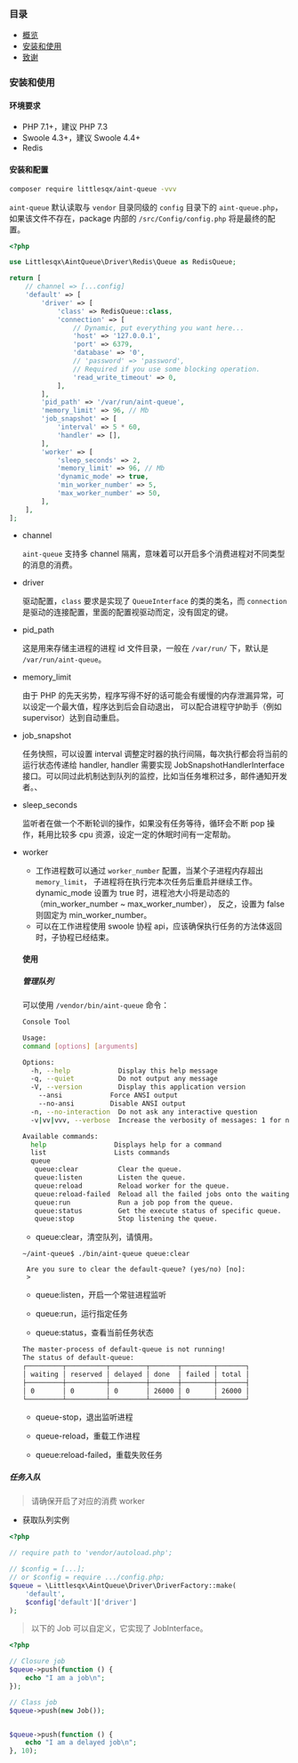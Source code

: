 ### 目录

- [概览](./overview.md)
- [安装和使用](./install-and-usage.md)
- [致谢](./thanks.md)


### 安装和使用

#### 环境要求

- PHP 7.1+，建议 PHP 7.3
- Swoole 4.3+，建议 Swoole 4.4+
- Redis

#### 安装和配置

```bash
composer require littlesqx/aint-queue -vvv
```

`aint-queue` 默认读取与 `vendor` 目录同级的 `config` 目录下的 `aint-queue.php`， 
如果该文件不存在，package 内部的 `/src/Config/config.php` 将是最终的配置。

```php
<?php

use Littlesqx\AintQueue\Driver\Redis\Queue as RedisQueue;

return [
    // channel => [...config]
    'default' => [
        'driver' => [
            'class' => RedisQueue::class,
            'connection' => [
                // Dynamic, put everything you want here...
                'host' => '127.0.0.1',
                'port' => 6379,
                'database' => '0',
                // 'password' => 'password',
                // Required if you use some blocking operation.
                'read_write_timeout' => 0,
            ],
        ],
        'pid_path' => '/var/run/aint-queue',
        'memory_limit' => 96, // Mb
        'job_snapshot' => [
            'interval' => 5 * 60,
            'handler' => [],
        ],
        'worker' => [
            'sleep_seconds' => 2,
            'memory_limit' => 96, // Mb
            'dynamic_mode' => true,
            'min_worker_number' => 5,
            'max_worker_number' => 50,
        ],
    ],
];

```

- channel

  `aint-queue` 支持多 channel 隔离，意味着可以开启多个消费进程对不同类型的消息的消费。

- driver

  驱动配置，`class` 要求是实现了 `QueueInterface` 的类的类名，而 `connection` 是驱动的连接配置，里面的配置视驱动而定，没有固定的键。

- pid_path

  这是用来存储主进程的进程 id 文件目录，一般在 `/var/run/` 下，默认是 `/var/run/aint-queue`。 
  
- memory_limit
  
  由于 PHP 的先天劣势，程序写得不好的话可能会有缓慢的内存泄漏异常，可以设定一个最大值，程序达到后会自动退出，
  可以配合进程守护助手（例如 supervisor）达到自动重启。
  
- job_snapshot

  任务快照，可以设置 interval 调整定时器的执行间隔，每次执行都会将当前的运行状态传递给 handler, handler 
  需要实现 JobSnapshotHandlerInterface 接口。可以同过此机制达到队列的监控，比如当任务堆积过多，邮件通知开发者。、
  
- sleep_seconds

  监听者在做一个不断轮训的操作，如果没有任务等待，循环会不断 pop 操作，耗用比较多 cpu 资源，设定一定的休眠时间有一定帮助。

- worker

  - 工作进程数可以通过 `worker_number` 配置，当某个子进程内存超出 `memory_limit`，
    子进程将在执行完本次任务后重启并继续工作。 dynamic_mode 设置为 true 时，进程池大小将是动态的（min_worker_number ~ max_worker_number），
    反之，设置为 false 则固定为 min_worker_number。
  - 可以在工作进程使用 swoole 协程 api，应该确保执行任务的方法体返回时，子协程已经结束。  
  
  #### 使用
  
  ##### 管理队列
  
  可以使用 `/vendor/bin/aint-queue` 命令：
  
    ```bash
    Console Tool

    Usage:
    command [options] [arguments]

    Options:
      -h, --help            Display this help message
      -q, --quiet           Do not output any message
      -V, --version         Display this application version
        --ansi            Force ANSI output
        --no-ansi         Disable ANSI output
      -n, --no-interaction  Do not ask any interactive question
      -v|vv|vvv, --verbose  Increase the verbosity of messages: 1 for normal output, 2 for more verbose output and 3 for debug

    Available commands:
      help                 Displays help for a command
      list                 Lists commands
      queue
       queue:clear          Clear the queue.
       queue:listen         Listen the queue.
       queue:reload         Reload worker for the queue.
       queue:reload-failed  Reload all the failed jobs onto the waiting queue.
       queue:run            Run a job pop from the queue.
       queue:status         Get the execute status of specific queue.
       queue:stop           Stop listening the queue.
  ```
  
  - queue:clear，清空队列，请慎用。
  
  ```
  ~/aint-queue$ ./bin/aint-queue queue:clear
  
   Are you sure to clear the default-queue? (yes/no) [no]:
   >
  ```
  
  - queue:listen，开启一个常驻进程监听
  
  - queue:run，运行指定任务
  
  - queue:status，查看当前任务状态
  
  ```bash
  The master-process of default-queue is not running!
  The status of default-queue:
  ┌─────────┬──────────┬─────────┬───────┬────────┬───────┐
  │ waiting │ reserved │ delayed │ done  │ failed │ total │
  ├─────────┼──────────┼─────────┼───────┼────────┼───────┤
  │ 0       │ 0        │ 0       │ 26000 │ 0      │ 26000 │
  └─────────┴──────────┴─────────┴───────┴────────┴───────┘
  ```
  
  - queue-stop，退出监听进程
  
  - queue-reload，重载工作进程

  - queue:reload-failed，重载失败任务
    
 ##### 任务入队
 
 > 请确保开启了对应的消费 worker
 
 - 获取队列实例
 
 ```php
 <?php
 
// require path to 'vendor/autoload.php'; 

 // $config = [...];
 // or $config = require .../config.php;
 $queue = \Littlesqx\AintQueue\Driver\DriverFactory::make(
     'default',
     $config['default']['driver']
 );
 ```
 
 > 以下的 Job 可以自定义，它实现了 JobInterface。
 
 ```php
 <?php
 
 // Closure job
 $queue->push(function () {
     echo "I am a job\n";
 });
 
 // Class job
 $queue->push(new Job());
 
 
 $queue->push(function () {
     echo "I am a delayed job\n";
 }, 10);
 
 ```
  